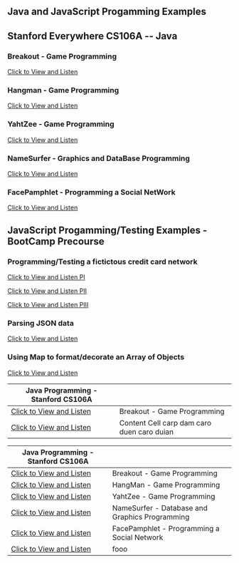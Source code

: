 ## Java and JavaScript Progamming Examples 

## Stanford Everywhere CS106A -- Java

### Breakout - Game Programming
[Click to View and Listen](https://brygit24.github.io/liveCoding/breakOut.mp4)
### Hangman - Game Programming
[Click to View and Listen](https://brygit24.github.io/liveCoding/hangMan.mp4)
### YahtZee - Game Programming
[Click to View and Listen](https://brygit24.github.io/liveCoding/yahtZee.mp4)
### NameSurfer - Graphics and DataBase Programming
[Click to View and Listen](https://brygit24.github.io/liveCoding/nameSurfer.mp4)
### FacePamphlet - Programming a Social NetWork
[Click to View and Listen](https://brygit24.github.io/liveCoding/facePamphlet.mp4)

## JavaScript Progamming/Testing Examples - BootCamp Precourse
### Programming/Testing a fictictous credit card network
[Click to View and Listen PI](https://brygit24.github.io/liveCoding/detectMochaPI.mp4)

[Click to View and Listen PII](https://brygit24.github.io/liveCoding/detectMochaPII.mp4)

[Click to View and Listen PIII](https://brygit24.github.io/liveCoding/detectMochaPIII.mp4)

### Parsing JSON data
[Click to View and Listen](https://brygit24.github.io/liveCoding/JSONCars.mp4)
### Using Map to format/decorate an Array of Objects
[Click to View and Listen](https://brygit24.github.io/liveCoding/renderShoes.mp4)

| Java Programming - Stanford CS106A     |        |
| ------------- | ------------- |
|[Click to View and Listen](https://brygit24.github.io/liveCoding/breakOut.mp4)  | Breakout - Game Programming  |
| [Click to View and Listen](https://brygit24.github.io/liveCoding/renderShoes.mp4) | Content Cell carp dam caro duen caro duian |

|Java Programming - Stanford CS106A   |   |
| ---             | ---                       |
|[Click to View and Listen](https://brygit24.github.io/liveCoding/breakOut.mp4)    | Breakout - Game Programming  |
|[Click to View and Listen](https://brygit24.github.io/liveCoding/hangMan.mp4)     | HangMan - Game Programming    |
|[Click to View and Listen](https://brygit24.github.io/liveCoding/yahtZee.mp4)     | YahtZee - Game Programming | 
|[Click to View and Listen](https://brygit24.github.io/liveCoding/nameSurfer.mp4)  | NameSurfer - Database and Graphics Programming  |
|[Click to View and Listen](https://brygit24.github.io/liveCoding/facePamphlet.mp4)| FacePamphlet - Programming a Social Network |  
|[Click to View and Listen](https://brygit24.github.io/liveCoding/facePamphlet.mp4)         |   fooo  |

